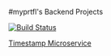 #myprtfl's Backend Projects

[![Build Status](https://travis-ci.org/myprtfl/api.svg?branch=master)](https://travis-ci.org/myprtfl/api)

[Timestamp Microservice](https://myprtfl.herokuapp.com/api/timestamp/v2/)
